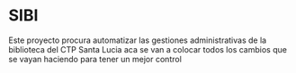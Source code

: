 # SIBI
Este proyecto procura automatizar las gestiones administrativas de la biblioteca del CTP Santa Lucia
aca se van a colocar todos los cambios que se vayan haciendo para tener un mejor control 
